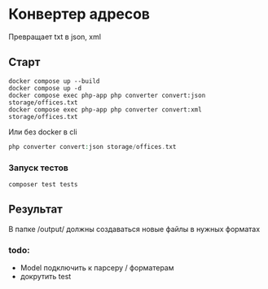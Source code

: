 # Конвертер адресов
Превращает txt в json, xml

## Старт
```terminal
docker compose up --build
docker compose up -d
docker compose exec php-app php converter convert:json storage/offices.txt 
docker compose exec php-app php converter convert:xml storage/offices.txt 
```

Или без docker в cli
```php
php converter convert:json storage/offices.txt
```

### Запуск тестов
```terminal
composer test tests
```

## Результат
В папке /output/ должны создаваться новые файлы в нужных форматах

### todo: 
- Model подключить к парсеру / форматерам
- докрутить test